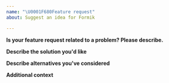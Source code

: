```yaml
---
name: "\U0001F680Feature request"
about: Suggest an idea for Formik

---
```


**Is your feature request related to a problem? Please describe.**
<!-- A clear and concise description of what the problem is. Ex. I'm always frustrated when [...]  -->

**Describe the solution you'd like**
<!-- A clear and concise description of what you want to happen.  -->

**Describe alternatives you've considered**
<!-- A clear and concise description of any alternative solutions or features you've considered.  -->

**Additional context**
<!-- Add any other context or links about the feature request here. -->
